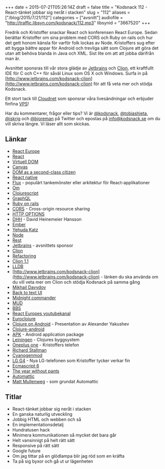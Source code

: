 +++
date = 2015-07-21T05:26:14Z
draft = false
title = "Kodsnack 112 - React-tänket jobbar sig neråt i stacken"
slug = "112"
aliases = ["/blog/2015/7/21/112"]
categories = ["avsnitt"]
audiofile = "http://traffic.libsyn.com/kodsnack/112.mp3"
libsynid = "3667520"
+++

Fredrik och Kristoffer snackar React och konferensen React Europe. Sedan berättar Kristoffer om sina problem med CORS och Ruby on rails och hur det gett honom känsla för varför folk lockas av Node. Kristoffers sug efter att bygga bättre appar för Android och trevliga sätt som Clojure att göra det utan att behöva blanda in Java och XML. Sist lite om att att jobba därifrån man är.

Avsnittet sponsras till vår stora glädje av [Jetbrains](http://www.jetbrains.com) och [Clion](http://www.jetbrains.com/kodsnack-clion), ett kraftfullt IDE för C och C++ för såväl Linux som OS X och Windows. Surfa in på [http://www.jetbrains.com/kodsnack-clion](http://www.jetbrains.com/kodsnack-clion) för att få veta mer och stödja Kodsnack.

Ett stort tack till [Cloudnet](http://www.cloudnet.se) som sponsrar våra livesändningar och erbjuder finfina  [VPS](http://en.wikipedia.org/wiki/Virtual_private_server)!

Har du kommentarer, frågor eller tips? Vi är [@kodsnack](https://www.twitter.com/kodsnack), [@tobiashieta](https://www.twitter.com/tobiashieta), [@iskrig](https://www.twitter.com/iskrig) och [@bjoreman](https://www.twitter.com/bjoreman) på Twitter och epostas på [info@kodsnack.se](mailto:info@kodsnack.se) om du vill skriva längre. Vi läser allt som skickas.

## Länkar ##
* [React Europe](https://www.react-europe.org/2015.html)
* [React](http://facebook.github.io/react/)
* [Virtuell DOM](http://tonyfreed.com/blog/what_is_virtual_dom)
* [Canvas](http://diveintohtml5.info/canvas.html)
* [DOM as a second-class citizen](https://youtu.be/Zemce4Y1Y-A)
* [React native](https://facebook.github.io/react-native/)
* [Flux](https://facebook.github.io/flux/docs/overview.html) - populärt tankemönster eller arkitektur för React-applikationer
* [Om](https://github.com/omcljs/om)
* [Clojurescript](https://github.com/clojure/clojurescript)
* [GraphQL](http://facebook.github.io/graphql/)
* [Ruby on rails](https://en.wikipedia.org/wiki/Ruby_on_Rails)
* [CORS](https://en.wikipedia.org/wiki/Cross-origin_resource_sharing) - Cross-origin resource sharing
* [HTTP OPTIONS](https://en.wikipedia.org/wiki/Hypertext_Transfer_Protocol#Request_methods)
* [DHH](https://en.wikipedia.org/wiki/David_Heinemeier_Hansson) - David Heinemeier Hansson
* [Ember](https://en.wikipedia.org/wiki/Ember.js)
* [Yehuda Katz](http://yehudakatz.com/)
* [Node](https://en.wikipedia.org/wiki/Node.js)
* [Rest](https://en.wikipedia.org/wiki/Representational_state_transfer)
* [Jetbrains](http://www.jetbrains.com) - avsnittets sponsor
* [Clion](http://www.jetbrains.com/kodsnack-clion)
* [Refactoring](https://en.wikipedia.org/wiki/Code_refactoring)
* [Clion 1.1](http://blog.jetbrains.com/clion/2015/07/clion-1-1-eap-starts/)
* [LLDB](https://en.wikipedia.org/wiki/LLDB_%28debugger%29)
* [http://www.jetbrains.com/kodsnack-clion](http://www.jetbrains.com/kodsnack-clion) - länken du ska använda om du vill veta mer om Clion och stödja Kodsnack på samma gång
* [Mikhail Davydov](https://twitter.com/azproduction)
* [Back to text UI](https://youtu.be/ee_U2t-8L48)
* [Midnight commander](https://en.wikipedia.org/wiki/Midnight_Commander)
* [MUD](https://en.wikipedia.org/wiki/MUD)
* [BBS](https://en.wikipedia.org/wiki/BBS)
* [React Europes youtubekanal](https://www.youtube.com/channel/UCorlLn2oZfgOJ-FUcF2eZ1A)
* [Euroclojure](http://euroclojure.org/)
* [Clojure on Android](https://youtu.be/mVXTcAEKgF8) - Presentation av Alexander Yakushev
* [Clojure-android](http://clojure-android.info/)
* [APK](https://en.wikipedia.org/wiki/Android_application_package) - Android application package
* [Leiningen](http://leiningen.org/) - Clojures byggsystem
* [Oneplus one](https://oneplus.net/one) - Kristoffers telefon
* [Richard Stallman](https://en.wikipedia.org/wiki/Richard_Stallman)
* [Cyanogenmod](https://en.wikipedia.org/wiki/CyanogenMod)
* [LG G4](https://en.wikipedia.org/wiki/LG_G4) - Nya LG-telefonen som Kristoffer tycker verkar fin
* [Ecmascript 6](http://es6-features.org/#Constants)
* [The year without pants](http://scottberkun.com/yearwithoutpants/)
* [Automattic](https://en.wikipedia.org/wiki/Automattic)
* [Matt Mullenweg](https://en.wikipedia.org/wiki/Matt_Mullenweg) - som grundat Automattic

## Titlar ##
* React-tänket jobbar sig neråt i stacken
* En ganska naturlig utveckling
* Jobbig HTML och webben och så
* En implementationsdetalj
* Hundratusen hack
* Minimera kommunikationen så mycket det bara går
* Helt vansinnigt på helt rätt sätt
* Responsive på rätt sätt
* Google future
* Om jag tittar på en glödlampa blir jag röd som en kräfta
* Ta på sig byxor och gå ut ur lägenheten